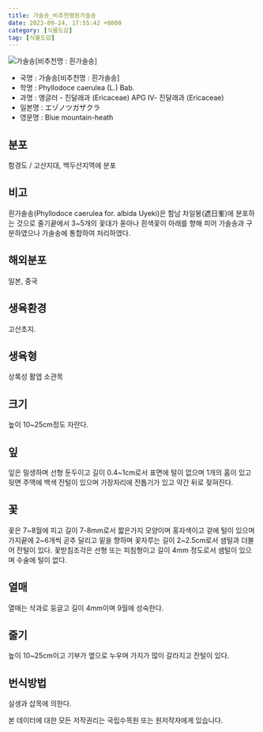 ```yaml
---
title: 가솔송_비추천명흰가솔송
date: 2023-09-24, 17:55:42 +0800
category: [식물도감]
tag: [식물도감]
---
```




![가솔송[비추천명 : 흰가솔송]](http://www.nature.go.kr/fileUpload/plants/basic/Ericaceae/Phyllodoce/11268/1_th2.JPG)
- 국명 : 가솔송[비추천명 : 흰가솔송]
- 학명 : Phyllodoce caerulea (L.) Bab.
- 과명 : 앵글러 - 진달래과 (Ericaceae) APG Ⅳ- 진달래과 (Ericaceae)
- 일본명 : エゾノツガザクラ
- 영문명 : Blue mountain-heath


## 분포
함경도 / 고산지대, 백두산지역에 분포
## 비고
흰가솔송(Phyllodoce caerulea for. albida Uyeki)은 함남 차일봉(遮日峯)에 분포하는 것으로 줄기끝에서 3~5개의 꽃대가 돋아나 흰색꽃이 아래를 향해 피어 가솔송과 구분하였으나 가솔송에 통합하여 처리하였다.
## 해외분포
일본, 중국
## 생육환경
고산초지.
## 생육형
상록성 활엽 소관목
## 크기
높이 10~25cm정도 자란다.
## 잎
잎은 밀생하며 선형 둔두이고 길이 0.4~1cm로서 표면에 털이 없으며 1개의 홈이 있고 뒷면 주맥에 백색 잔털이 있으며 가장자리에 잔톱기가 있고 약간 뒤로 젖혀진다.
## 꽃
꽃은 7~8월에 피고 길이 7-8mm로서 짧은가지 모양이며 홍자색이고 겉에 털이 있으며 가지끝에 2~6개씩 곧추 달리고 밑을 향하며 꽃자루는 길이 2~2.5cm로서 샘털과 더불어 잔털이 있다. 꽃받침조각은 선형 또는 피침형이고 길이 4mm 정도로서 샘털이 있으며 수술에 털이 없다.
## 열매
열매는 삭과로 둥글고 길이 4mm이며 9월에 성숙한다.
## 줄기
높이 10~25cm이고 기부가 옆으로 누우며 가지가 많이 갈라지고 잔털이 있다.
## 번식방법
실생과 삽목에 의한다.






본 데이터에 대한 모든 저작권리는 국립수목원 또는 원저작자에게 있습니다.
